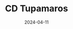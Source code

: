 ---
title: "CD Tupamaros"
price: "$12.000"
image: /assets/images/hamburguesa-2.jpg
alt: "Hamburguesa rica"
modal: "cd-tupamaros"
categories:
- Todos	
- Música
date: 2024-04-11
excerpt: "Pan integral de 100 gramos, hummus de garbanzo, lechuga, tomate, torta de lentejas de 100 gramos y salsa napolitana."
slideshow-images:
- /assets/images/hamburguesa-2.jpg" alt="hamburguesa rica
- /assets/images/hamburguesa.jpg" alt="hamburguesa buena
---